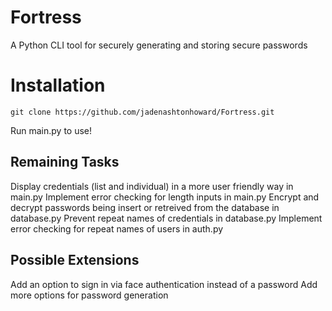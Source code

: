 
# Fortress

A Python CLI tool for securely generating and storing secure passwords

# Installation

`git clone https://github.com/jadenashtonhoward/Fortress.git`
  
Run main.py to use!

## Remaining Tasks

Display credentials (list and individual) in a more user friendly way in main.py
Implement error checking for length inputs in main.py
Encrypt and decrypt passwords being insert or retreived from the database in database.py
Prevent repeat names of credentials in database.py
Implement error checking for repeat names of users in auth.py

## Possible Extensions

Add an option to sign in via face authentication instead of a password
Add more options for password generation
